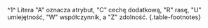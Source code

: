 ^1^ Litera "A" oznacza atrybut, "C" cechę dodatkową, "R" rasę, "U" umiejętność, "W" współczynnik, a "Z" zdolność. {.table-footnotes}
